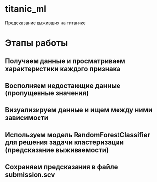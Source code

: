 # titanic_ml
Предсказание выживших на титанике

# Этапы работы 
## Получаем данные и просматриваем характеристики каждого признака
## Восполняем недостающие данные (пропущенные значения)
## Визуализируем данные и ищем между ними зависимости
## Используем модель RandomForestClassifier для решения задачи кластеризации (предсказание выживаемости)
## Сохраняем предсказания в файле submission.scv
